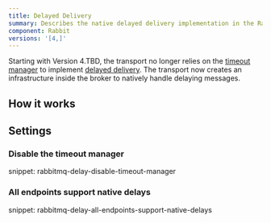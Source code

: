 ```yaml
---
title: Delayed Delivery
summary: Describes the native delayed delivery implementation in the RabbitMQ transport
component: Rabbit
versions: '[4,]'
---
```


Starting with Version 4.TBD, the transport no longer relies on the [timeout manager](/nservicebus/messaging/timeout-manager.md) to implement [delayed delivery](/nservicebus/messaging/delayed-delivery.md). The transport now creates an infrastructure inside the broker to natively handle delaying messages.


## How it works


## Settings


### Disable the timeout manager

snippet: rabbitmq-delay-disable-timeout-manager


### All endpoints support native delays

snippet: rabbitmq-delay-all-endpoints-support-native-delays
